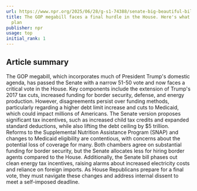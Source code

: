 ```yaml
---
url: https://www.npr.org/2025/06/28/g-s1-74388/senate-big-beautiful-bill
title: The GOP megabill faces a final hurdle in the House. Here's what's inside the
  plan
publisher: npr
usage: top
initial_rank: 1
---
```

## Article summary
The GOP megabill, which incorporates much of President Trump's domestic agenda, has passed the Senate with a narrow 51-50 vote and now faces a critical vote in the House. Key components include the extension of Trump's 2017 tax cuts, increased funding for border security, defense, and energy production. However, disagreements persist over funding methods, particularly regarding a higher debt limit increase and cuts to Medicaid, which could impact millions of Americans. The Senate version proposes significant tax incentives, such as increased child tax credits and expanded standard deductions, while also lifting the debt ceiling by $5 trillion. Reforms to the Supplemental Nutrition Assistance Program (SNAP) and changes to Medicaid eligibility are contentious, with concerns about the potential loss of coverage for many. Both chambers agree on substantial funding for border security, but the Senate allocates less for hiring border agents compared to the House. Additionally, the Senate bill phases out clean energy tax incentives, raising alarms about increased electricity costs and reliance on foreign imports. As House Republicans prepare for a final vote, they must navigate these changes and address internal dissent to meet a self-imposed deadline.
